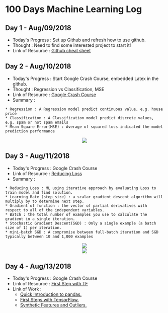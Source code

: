 # 100 Days Machine Learning Log

## Day 1 - Aug/09/2018
- Today's Progress : Set up Github and refresh how to use github.
- Thought : Need to find some interested project to start it!
- Link of Resource : <a href="https://education.github.com/git-cheat-sheet-education.pdf">Github cheat sheet</a>

## Day 2 - Aug/10/2018
- Today's Progress : Start Google Crash Course, embedded Latex in the github.
- Thought : Regression vs Classification, MSE
- Link of Resource : <a href="https://developers.google.com/machine-learning/crash-course/">Google Crash Course</a>
- Summary :
```
* Regression : A Regression model predict continuous value, e.g. house price
* Classification : A Classification model predict discrete values, e.g. spam or not spam emails
* Mean Square Error(MSE) : Average of squared loss indicated the model prediction performance
```
<p align ="center">
<img src="https://latex.codecogs.com/svg.latex?MSE%20=\frac{1}{N}%20\sum_{(x,y)\in%20D}%20(y%20-%20prediction(x))^2" />
</p>

## Day 3 - Aug/11/2018
- Today's Progress : Google Crash Course
- Link of Resource : <a href="https://developers.google.com/machine-learning/crash-course/reducing-loss/video-lecture">Reducing Loss</a>
- Summary :
```
* Reducing Loss : ML using iterative approach by evaluating Loss to train model and find solution.
* Learning Rate (step size) : a scalar gradient descent algorithm will multiply by to determine next step.
* Gradient of function : the vector of partial derivatives with respect to all of the independent variables.
* Batch : the total number of examples you use to calculate the gradient in a single iteration.
* Stochastic Gradient Descent(SGD) : Only a single example (a batch size of 1) per iteration.
* mini-batch SGD : A compromise between full-batch iteration and SGD typically between 10 and 1,000 examples
```
<p align ="center">
<img src="https://latex.codecogs.com/svg.latex?f(x,y)%20=%20e^{2y}\sin(x)" />
<br>
<img src="https://latex.codecogs.com/svg.latex?\nabla%20f(x,y)%20=%20\left(\frac{\partial%20f}{\partial%20x}(x,y),%20\frac{\partial%20f}{\partial%20y}(x,y)\right)%20=%20(e^{2y}\cos(x),%202e^{2y}\sin(x))" />
</p>

## Day 4 - Aug/13/2018
- Today's Progress : Google Crash Course
- Link of Resource : <a href="https://developers.google.com/machine-learning/crash-course/first-steps-with-tensorflow/programming-exercises">First Step with TF</a>
- Link of Work :
  * <a href="Work/intro_to_pandas.ipynb"> Quick Introduction to pandas.</a>
  * <a href="Work/first_steps_with_tensor_flow.ipynb"> First Steps with TensorFlow.</a>
  * <a href="Work/synthetic_features_and_outliers.ipynb"> Synthetic Features and Outliers.</a>
